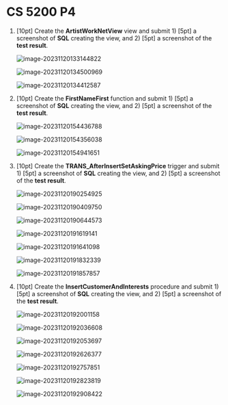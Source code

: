 # CS 5200 P4

1. [10pt] Create the **ArtistWorkNetView** view and submit 1) [5pt] a screenshot of **SQL** creating the view, and 2) [5pt] a screenshot of the **test result**. 

   ![image-20231120133144822](C:\Users\DIONE\AppData\Roaming\Typora\typora-user-images\image-20231120133144822.png)

   ![image-20231120134500969](C:\Users\DIONE\AppData\Roaming\Typora\typora-user-images\image-20231120134500969.png)

   ![image-20231120134412587](C:\Users\DIONE\AppData\Roaming\Typora\typora-user-images\image-20231120134412587.png)

2. [10pt] Create the **FirstNameFirst** function and submit 1) [5pt] a screenshot of **SQL** creating the view, and 2) [5pt] a screenshot of the **test result**.  

   ![image-20231120154436788](C:\Users\DIONE\AppData\Roaming\Typora\typora-user-images\image-20231120154436788.png)

   ![image-20231120154356038](C:\Users\DIONE\AppData\Roaming\Typora\typora-user-images\image-20231120154356038.png)

   ![image-20231120154941651](C:\Users\DIONE\AppData\Roaming\Typora\typora-user-images\image-20231120154941651.png)

3. [10pt] Create the **TRANS_AfterInsertSetAskingPrice** trigger and submit 1) [5pt] a screenshot of **SQL** creating the view, and 2) [5pt] a screenshot of the **test result**.  

   ![image-20231120190254925](C:\Users\DIONE\AppData\Roaming\Typora\typora-user-images\image-20231120190254925.png)

   ![image-20231120190409750](C:\Users\DIONE\AppData\Roaming\Typora\typora-user-images\image-20231120190409750.png)

   ![image-20231120190644573](C:\Users\DIONE\AppData\Roaming\Typora\typora-user-images\image-20231120190644573.png)

   ![image-20231120191619141](C:\Users\DIONE\AppData\Roaming\Typora\typora-user-images\image-20231120191619141.png)

   ![image-20231120191641098](C:\Users\DIONE\AppData\Roaming\Typora\typora-user-images\image-20231120191641098.png)

   ![image-20231120191832339](C:\Users\DIONE\AppData\Roaming\Typora\typora-user-images\image-20231120191832339.png)

   ![image-20231120191857857](C:\Users\DIONE\AppData\Roaming\Typora\typora-user-images\image-20231120191857857.png)

4. [10pt] Create the **InsertCustomerAndInterests** procedure and submit 1) [5pt] a screenshot of **SQL** creating the view, and 2) [5pt] a screenshot of the **test result**.  

   ![image-20231120192001158](C:\Users\DIONE\AppData\Roaming\Typora\typora-user-images\image-20231120192001158.png)

   ![image-20231120192036608](C:\Users\DIONE\AppData\Roaming\Typora\typora-user-images\image-20231120192036608.png)

   ![image-20231120192053697](C:\Users\DIONE\AppData\Roaming\Typora\typora-user-images\image-20231120192053697.png)

   ![image-20231120192626377](C:\Users\DIONE\AppData\Roaming\Typora\typora-user-images\image-20231120192626377.png)

   ![image-20231120192757851](C:\Users\DIONE\AppData\Roaming\Typora\typora-user-images\image-20231120192757851.png)

   ![image-20231120192823819](C:\Users\DIONE\AppData\Roaming\Typora\typora-user-images\image-20231120192823819.png)

   ![image-20231120192908422](C:\Users\DIONE\AppData\Roaming\Typora\typora-user-images\image-20231120192908422.png)

   

